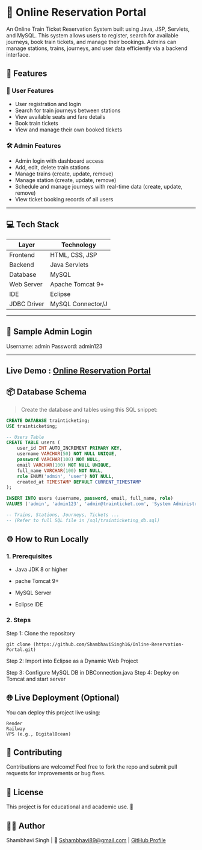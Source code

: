 
# 🚆 Online Reservation Portal

An Online Train Ticket Reservation System built using Java, JSP, Servlets, and MySQL. This system allows users to register, search for available journeys, book train tickets, and manage their bookings. Admins can manage stations, trains, journeys, and user data efficiently via a backend interface.


## 📌 Features

### 👤 User Features
- User registration and login
- Search for train journeys between stations
- View available seats and fare details
- Book train tickets
- View and manage their own booked tickets

### 🛠️ Admin Features
- Admin login with dashboard access
- Add, edit, delete train stations
- Manage trains (create, update, remove)
- Manage station (create, update, remove)
- Schedule and manage journeys with real-time data (create, update, remove)
- View ticket booking records of all users

---

## 💻 Tech Stack

| Layer        | Technology               |
|--------------|---------------------------|
| Frontend     | HTML, CSS, JSP            |
| Backend      | Java Servlets             |
| Database     | MySQL                     |
| Web Server   | Apache Tomcat 9+          |
| IDE          | Eclipse                   |
| JDBC Driver  | MySQL Connector/J         |


---

## 🧪 Sample Admin Login

Username: admin
Password: admin123

---

## Live Demo : [Online Reservation Portal]()

## 📦 Database Schema

> Create the database and tables using this SQL snippet:

```sql
CREATE DATABASE trainticketing;
USE trainticketing;

-- Users Table
CREATE TABLE users (
    user_id INT AUTO_INCREMENT PRIMARY KEY,
    username VARCHAR(50) NOT NULL UNIQUE,
    password VARCHAR(100) NOT NULL,
    email VARCHAR(100) NOT NULL UNIQUE,
    full_name VARCHAR(100) NOT NULL,
    role ENUM('admin', 'user') NOT NULL,
    created_at TIMESTAMP DEFAULT CURRENT_TIMESTAMP
);

INSERT INTO users (username, password, email, full_name, role) 
VALUES ('admin', 'admin123', 'admin@trainticket.com', 'System Administrator', 'admin');

-- Trains, Stations, Journeys, Tickets ...
-- (Refer to full SQL file in /sql/trainticketing_db.sql)


```


## ⚙️ How to Run Locally
### 1. Prerequisites
- Java JDK 8 or higher

- pache Tomcat 9+

- MySQL Server

- Eclipse IDE

### 2. Steps
 Step 1: Clone the repository
```
git clone (https://github.com/ShambhaviSingh16/Online-Reservation-Portal.git)
```

 Step 2: Import into Eclipse as a Dynamic Web Project

 Step 3: Configure MySQL DB in DBConnection.java
 Step 4: Deploy on Tomcat and start server


## 🌐 Live Deployment (Optional)
You can deploy this project live using:

```
Render
Railway
VPS (e.g., DigitalOcean)
```

## 🤝 Contributing
Contributions are welcome!
Feel free to fork the repo and submit pull requests for improvements or bug fixes.


## 📃 License
This project is for educational and academic use. 🚀


## 🙋‍♂️ Author
Shambhavi Singh | 📧 Sshambhavi89@gmail.com | [GitHub Profile]( https://github.com/ShambhaviSingh16)
